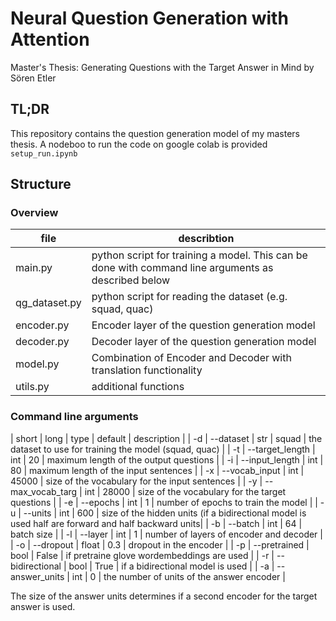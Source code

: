 # Neural Question Generation with Attention
Master's Thesis: Generating Questions with the Target Answer in Mind
by Sören Etler

## TL;DR
This repository contains the question generation model of my masters thesis. A nodeboo to run the code on google colab is provided `setup_run.ipynb`

## Structure
### Overview

| file          | describtion |
|---------------|-----------|
| main.py       | python script for training a model. This can be done with command line arguments as described below     |
| qg_dataset.py | python script for reading the dataset (e.g. squad, quac)     |
| encoder.py    | Encoder layer of the question generation model |
| decoder.py    | Decoder layer of the question generation model |
| model.py      | Combination of Encoder and Decoder with translation functionality |
| utils.py      | additional functions |

### Command line arguments
| short | long | type | default | description |
| -d    | --dataset | str | squad | the dataset to use for training the model (squad, quac) |
| -t    | --target_length | int | 20 | maximum length of the output questions |
| -i    | --input_length | int | 80 | maximum length of the input sentences |
| -x    | --vocab_input | int | 45000 | size of the vocabulary for the input sentences |
| -y    | --max_vocab_targ | int | 28000 | size of the vocabulary for the target questions  |
| -e    | --epochs | int | 1 | number of epochs to train the model |
| -u    | --units | int | 600 | size of the hidden units (if a bidirectional model is used half are forward and half backward units|
| -b    | --batch | int | 64 | batch size |
| -l    | --layer | int | 1 | number of layers of encoder and decoder |
| -o    | --dropout | float | 0.3 | dropout in the encoder |
| -p    | --pretrained | bool | False | if pretraine glove wordembeddings are used |
| -r    | --bidirectional | bool | True | if a bidirectional model is used |
| -a    | --answer_units | int | 0 | the number of units of the answer encoder |

The size of the answer units determines if a second encoder for the target answer is used.